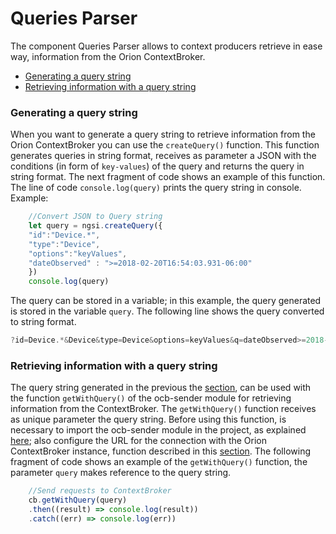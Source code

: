# Queries Parser
The component Queries Parser allows to context producers retrieve in ease way, information from the Orion ContextBroker.

* [Generating a query string](#generating-a-query-string)
* [Retrieving information with a query string](#retrieving-information-with-a-query-string)

### Generating a query string
When you want to generate a query string to retrieve information from the Orion ContextBroker you can use the `createQuery()` function. This function generates queries in string format, receives as parameter a JSON with the conditions (in form of `key-values`) of the query and returns the query in string format. The next fragment of code shows an example of this function. The line of code `console.log(query)` prints the query string in console.
Example:
```js
	//Convert JSON to Query string
	let query = ngsi.createQuery({
	"id":"Device.*",
	"type":"Device",
	"options":"keyValues",
	"dateObserved" : ">=2018-02-20T16:54:03.931-06:00"
	})
	console.log(query)
```
The query can be stored in a variable; in this example, the query generated is stored in the variable `query`. The following line shows the query converted to string format. 
```js
?id=Device.*&Device&type=Device&options=keyValues&q=dateObserved>=2018-02-20T16:54:03.931-06:00
```

### Retrieving information with a query string
The query string generated in the previous the [section](#generating-a-query-string), can be used with the function `getWithQuery()` of the ocb-sender module for retrieving information from the ContextBroker. 
The `getWithQuery()` function receives as unique parameter the query string. Before using this function, is necessary to import the ocb-sender module in the project, as explained [here](../../usersManual.md); also configure the URL for the connection with the Orion ContextBroker instance, function described in this [section](../../ocb/index.md#connection-configuration-with-an-orion-contextbroker-instance). The following fragment of code shows an example of the `getWithQuery()` function, the parameter `query` makes reference to the query string.

```js
	//Send requests to ContextBroker
	cb.getWithQuery(query)
    .then((result) => console.log(result))
	.catch((err) => console.log(err))
```
